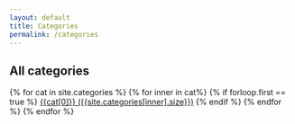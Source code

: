 ```yaml
---
layout: default
title: Categories
permalink: /categories
---
```


<section>
  <div>
    <h2>
      All categories
    </h2>
  </div>
</section>
<section class="">
  <nav class="flex flex-wrap items-center">
    {% for cat in site.categories %}
        {% for inner in cat%} {% if forloop.first == true %}
          <a class="p-3 m-2 badge badge-pill badge-dark" href="/categories/{{cat[0]}}">{{cat[0]}} ({{site.categories[inner].size}})</a>
        {% endif %} {% endfor %}
    {% endfor %}
  </nav>
</section>
